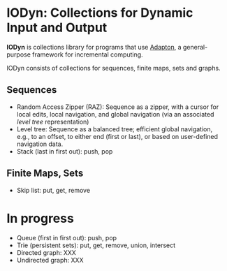 IODyn: Collections for **Dynamic Input and Output**
====================================================

**IODyn** is collections library for programs that use
[Adapton](http://rust.adapton.org), a general-purpose framework for
incremental computing.

IODyn consists of collections for sequences, finite maps, sets and graphs.

Sequences
-------------
- Random Access Zipper (RAZ): Sequence as a zipper, with a cursor for local edits, local navigation, and global navigation (via an associated _level tree_ representation)
- Level tree: Sequence as a balanced tree; efficient global navigation, e.g., to an offset, to either end (first or last), or based on user-defined navigation data.
- Stack (last in first out): push, pop

Finite Maps, Sets
------------------
- Skip list: put, get, remove

In progress
============
- Queue (first in first out): push, pop
- Trie (persistent sets): put, get, remove, union, intersect
- Directed graph: XXX
- Undirected graph: XXX
